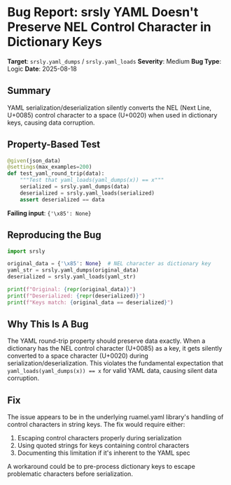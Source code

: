 # Bug Report: srsly YAML Doesn't Preserve NEL Control Character in Dictionary Keys

**Target**: `srsly.yaml_dumps` / `srsly.yaml_loads`
**Severity**: Medium
**Bug Type**: Logic
**Date**: 2025-08-18

## Summary

YAML serialization/deserialization silently converts the NEL (Next Line, U+0085) control character to a space (U+0020) when used in dictionary keys, causing data corruption.

## Property-Based Test

```python
@given(json_data)
@settings(max_examples=200)
def test_yaml_round_trip(data):
    """Test that yaml_loads(yaml_dumps(x)) == x"""
    serialized = srsly.yaml_dumps(data)
    deserialized = srsly.yaml_loads(serialized)
    assert deserialized == data
```

**Failing input**: `{'\x85': None}`

## Reproducing the Bug

```python
import srsly

original_data = {'\x85': None}  # NEL character as dictionary key
yaml_str = srsly.yaml_dumps(original_data)
deserialized = srsly.yaml_loads(yaml_str)

print(f"Original: {repr(original_data)}")
print(f"Deserialized: {repr(deserialized)}")
print(f"Keys match: {original_data == deserialized}")
```

## Why This Is A Bug

The YAML round-trip property should preserve data exactly. When a dictionary has the NEL control character (U+0085) as a key, it gets silently converted to a space character (U+0020) during serialization/deserialization. This violates the fundamental expectation that `yaml_loads(yaml_dumps(x)) == x` for valid YAML data, causing silent data corruption.

## Fix

The issue appears to be in the underlying ruamel.yaml library's handling of control characters in string keys. The fix would require either:
1. Escaping control characters properly during serialization
2. Using quoted strings for keys containing control characters
3. Documenting this limitation if it's inherent to the YAML spec

A workaround could be to pre-process dictionary keys to escape problematic characters before serialization.